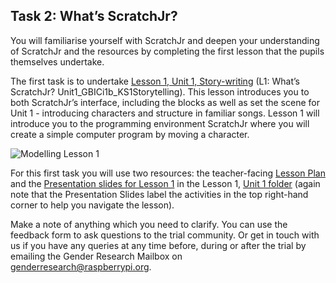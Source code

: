 ## Task 2: What’s ScratchJr?
You will familiarise yourself with ScratchJr and deepen your understanding of ScratchJr and the resources by completing the first lesson that the pupils themselves undertake.

The first task is to undertake [Lesson 1, Unit 1, Story-writing](https://drive.google.com/drive/folders/1b7wA-cY3q54rqUilU_Fd245pC95bfdfv?usp=sharing) (L1: What’s ScratchJr? Unit1_GBICi1b_KS1Storytelling). This lesson introduces you to both ScratchJr’s interface, including the blocks as well as set the scene for Unit 1 - introducing characters and structure in familiar songs. Lesson 1 will introduce you to the programming environment ScratchJr where you will create a simple computer program by moving a character.

![Modelling Lesson 1](images/ks1storytelling-Lesson1.gif)

For this first task you will use two resources: the teacher-facing [Lesson Plan](https://docs.google.com/document/d/1ptqLfHIQOY21TtUtMdspEbetHGIfEIIuPpAY3Bjthbk/edit?usp=sharing) and the [Presentation slides for Lesson 1](https://docs.google.com/presentation/d/1vdB9fT2_-8fgi7Savm7bmh3nvPPkUmzHZQeglXPflMs/edit?usp=sharing) in the Lesson 1, [Unit 1 folder](https://docs.google.com/presentation/d/1vdB9fT2_-8fgi7Savm7bmh3nvPPkUmzHZQeglXPflMs/edit?usp=sharing) (again note that the Presentation Slides label the activities in the top right-hand corner to help you navigate the lesson).

Make a note of anything which you need to clarify. You can use the feedback form to ask questions to the trial community. Or get in touch with us if you have any queries at any time before, during or after the trial by emailing the Gender Research Mailbox on [genderresearch@raspberrypi.org](genderresearch@raspberrypi.org).

